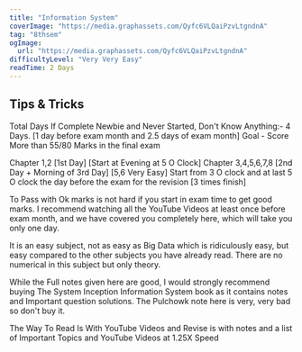```yaml
---
title: "Information System"
coverImage: "https://media.graphassets.com/Qyfc6VLQaiPzvLtgndnA"
tag: "8thsem"
ogImage:
  url: "https://media.graphassets.com/Qyfc6VLQaiPzvLtgndnA"
difficultyLevel: "Very Very Easy"
readTime: 2 Days
---
```


<!-- @format -->

## Tips & Tricks

Total Days If Complete Newbie and Never Started, Don't Know Anything:- 4 Days. [1 day before exam month and 2.5 days of exam month] Goal - Score More than 55/80 Marks in the final exam

Chapter 1,2 [1st Day] [Start at Evening at 5 O Clock]
Chapter 3,4,5,6,7,8 [2nd Day + Morning of 3rd Day]
[5,6 Very Easy] Start from 3 O clock and at last 5 O clock the day before the exam for the revision [3 times finish]

To Pass with Ok marks is not hard if you start in exam time to get good marks. I recommend watching all the YouTube Videos at least once before exam month, and we have covered you completely here, which will take you only one day.

It is an easy subject, not as easy as Big Data which is ridiculously easy, but easy compared to the other subjects you have already read. There are no numerical in this subject but only theory.

While the Full notes given here are good, I would strongly recommend buying The System Inception Information System book as it contains notes and Important question solutions. The Pulchowk note here is very, very bad so don't buy it.

The Way To Read Is With YouTube Videos and Revise is with notes and a list of Important Topics and YouTube Videos at 1.25X Speed
